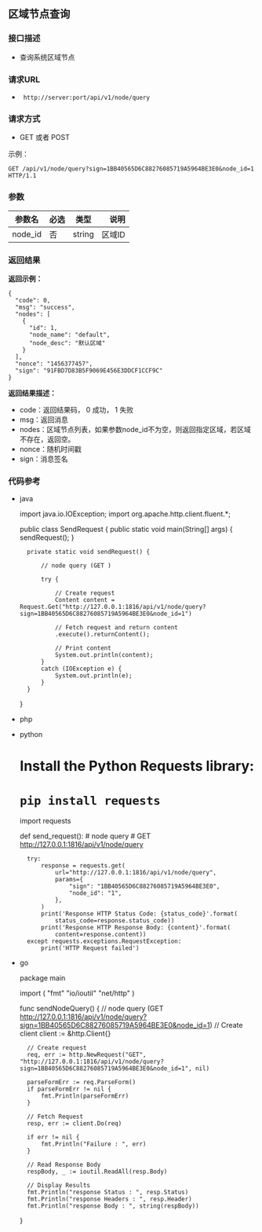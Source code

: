 ## 区域节点查询


### 接口描述

- 查询系统区域节点

### 请求URL

- ` http://server:port/api/v1/node/query `
      
### 请求方式

- GET 或者 POST  

示例：

    GET /api/v1/node/query?sign=1BB40565D6C88276085719A5964BE3E0&node_id=1 HTTP/1.1

### 参数

| 参数名 | 必选 | 类型 | 说明 |
|---|:---|:---:|---:|
| node_id | 否 | string |区域ID |

### 返回结果

**返回示例：**

    {
      "code": 0,
      "msg": "success",
      "nodes": [
        {
          "id": 1,
          "node_name": "default",
          "node_desc": "默认区域"
        }
      ],
      "nonce": "1456377457",
      "sign": "91FBD7D83B5F9069E456E3DDCF1CCF9C"
    }

**返回结果描述：**

- code：返回结果码， 0 成功， 1 失败
- msg：返回消息
- nodes：区域节点列表，如果参数node_id不为空，则返回指定区域，若区域不存在，返回空。
- nonce：随机时间戳
- sign：消息签名


### 代码参考

- java

    import java.io.IOException;
    import org.apache.http.client.fluent.*;

    public class SendRequest
    {
        public static void main(String[] args) {
            sendRequest();
        }

        private static void sendRequest() {

            // node query (GET )

            try {
            
                // Create request
                Content content = Request.Get("http://127.0.0.1:1816/api/v1/node/query?sign=1BB40565D6C88276085719A5964BE3E0&node_id=1")

                // Fetch request and return content
                .execute().returnContent();

                // Print content
                System.out.println(content);
            }
            catch (IOException e) {
                System.out.println(e); 
            }
        }
    }

- php

    <?php
    // Get cURL resource
    $ch = curl_init();

    // Set url
    curl_setopt($ch, CURLOPT_URL, 'http://127.0.0.1:1816/api/v1/node/query?sign=1BB40565D6C88276085719A5964BE3E0&node_id=1');

    // Set method
    curl_setopt($ch, CURLOPT_CUSTOMREQUEST, 'GET');

    // Set options
    curl_setopt($ch, CURLOPT_RETURNTRANSFER, 1);

    // Send the request & save response to $resp
    $resp = curl_exec($ch);

    if(!$resp) {
      die('Error: "' . curl_error($ch) . '" - Code: ' . curl_errno($ch));
    } else {
      echo "Response HTTP Status Code : " . curl_getinfo($ch, CURLINFO_HTTP_CODE);
      echo "\nResponse HTTP Body : " . $resp;
    }

    // Close request to clear up some resources
    curl_close($ch);


- python

    # Install the Python Requests library:
    # `pip install requests`
    import requests

    def send_request():
        # node query
        # GET http://127.0.0.1:1816/api/v1/node/query

        try:
            response = requests.get(
                url="http://127.0.0.1:1816/api/v1/node/query",
                params={
                    "sign": "1BB40565D6C88276085719A5964BE3E0",
                    "node_id": "1",
                },
            )
            print('Response HTTP Status Code: {status_code}'.format(
                status_code=response.status_code))
            print('Response HTTP Response Body: {content}'.format(
                content=response.content))
        except requests.exceptions.RequestException:
            print('HTTP Request failed')

- go

    package main

    import (
        "fmt"
        "io/ioutil"
        "net/http"
    )

    func sendNodeQuery() {
        // node query (GET http://127.0.0.1:1816/api/v1/node/query?sign=1BB40565D6C88276085719A5964BE3E0&node_id=1)
        // Create client
        client := &http.Client{}

        // Create request
        req, err := http.NewRequest("GET", "http://127.0.0.1:1816/api/v1/node/query?sign=1BB40565D6C88276085719A5964BE3E0&node_id=1", nil)

        parseFormErr := req.ParseForm()
        if parseFormErr != nil {
            fmt.Println(parseFormErr)
        }

        // Fetch Request
        resp, err := client.Do(req)

        if err != nil {
            fmt.Println("Failure : ", err)
        }

        // Read Response Body
        respBody, _ := ioutil.ReadAll(resp.Body)

        // Display Results
        fmt.Println("response Status : ", resp.Status)
        fmt.Println("response Headers : ", resp.Header)
        fmt.Println("response Body : ", string(respBody))
    }


